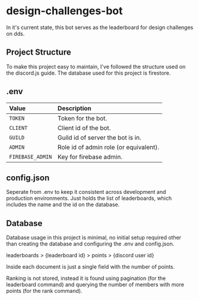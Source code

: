 # design-challenges-bot

In it's current state, this bot serves as the leaderboard for design challenges on dds.

## Project Structure

To make this project easy to maintain, I've followed the structure used on the discord.js guide. The database used for this project is firestore. 

## .env

| Value                     | Description                                            |
| :------------------------ | :------------------------------------------------------|
| `TOKEN`                   | Token for the bot.                                     |
| `CLIENT`                  | Client id of the bot.                                  |
| `GUILD`                   | Guild id of server the bot is in.                      |
| `ADMIN`                   | Role id of admin role (or equivalent).                 |
| `FIREBASE_ADMIN`          | Key for firebase admin.                                |

## config.json

Seperate from .env to keep it consistent across development and production environments. Just holds the list of leaderboards, which includes the name and the id on the database.

## Database

Database usage in this project is minimal, no initial setup required other than creating the database and configuring the .env and config.json. 

leaderboards > {leaderboard id} > points > {discord user id} 

Inside each document is just a single field with the number of points.

Ranking is not stored, instead it is found using pagination (for the leaderboard command) and querying the number of members with more points (for the rank command).

